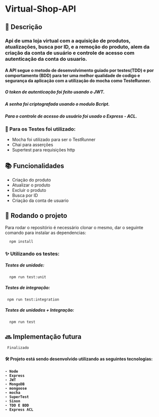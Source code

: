 # Virtual-Shop-API

## :memo: Descrição
<h3> Api de uma loja virtual com a aquisição de produtos, atualizações, busca por ID, e a remoção do produto,  
alem da criação da conta de usuário e controle de acesso com autenticação da conta do usuario. </h3>


<h4>A API segue o metodo de desenvolvimento guiado por testes(TDD) e por comportamento (BDD) para ter uma melhor qualidade de codigo e segurança da aplicação com a
utilização do mocha como TesteRunner.</h4>

<h5> O token de autenticação foi feito usando o JWT. </h5>
<h5> A senha foi criptografada usando o modulo Bcript. <h5>
<h5> Para o controle de acesso do usuário foi usado o Express - ACL. </h5>


<h3> 📍 Para os Testes foi utilizado: </h3>


- Mocha foi utilizado para ser o TestRunner
- Chai para asserções 
- Supertest para requisições http 



## :books: Funcionalidades

- Criação do produto 
- Atualizar o produto
- Excluir o produto
- Busca por ID
- Criação da conta de usuario

## :rocket: Rodando o projeto
Para rodar o repositório é necessário clonar o mesmo, dar o seguinte comando para instalar as dependencias:
      
      npm install

<h3>✨ Utilizando os testes:</h3>

<h5> Testes de unidade: </h5>

      npm run test:unit
      
<h5> Testes de integração: </h5>

     npm run test:integration
     
<h5> Testes de unidades + Integração: </h5>     

      npm run test
      
## :soon: Implementação futura
     Finalizado

<h4> 🛠 Projeto está sendo desenvolvido utilizando as seguintes tecnologias: <h4>

    - Node
    - Express
    - JWT
    - MongoDB 
    - mongoose
    - mocha
    - SuperTest
    - Sinon
    - TDD E BDD
    - Express ACL

